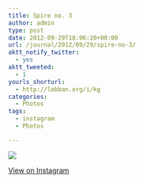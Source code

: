 ```yaml
---
title: Spire no. 3
author: admin
type: post
date: 2012-09-29T18:06:20+00:00
url: /journal/2012/09/29/spire-no-3/
aktt_notify_twitter:
  - yes
aktt_tweeted:
  - 1
yourls_shorturl:
  - http://lobban.org/i/kg
categories:
  - Photos
tags:
  - instagram
  - Photos

---
```

![][1]

[View on Instagram][2]

 [1]: http://lobban.org/wp-content/uploads/HLIC/06a5f8cc9bfdbdd616bddb22cce90a61.jpg
 [2]: http://instagr.am/p/QKy1CvKlsH/